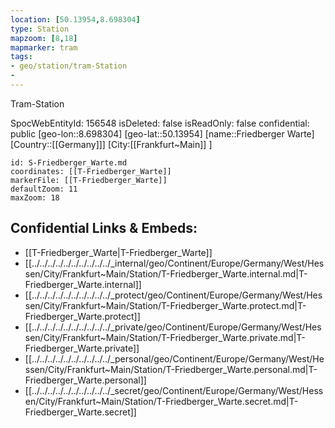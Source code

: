 ```yaml
---
location: [50.13954,8.698304]
type: Station 
mapzoom: [8,18] 
mapmarker: tram 
tags:
- geo/station/tram-Station
- 
---
```


Tram-Station

SpocWebEntityId: 156548
isDeleted: false
isReadOnly: false
confidential: public
[geo-lon::8.698304]
[geo-lat::50.13954]
[name::Friedberger Warte]
[Country::[[Germany]]]
[City:[[Frankfurt~Main]] ]


```leaflet
id: S-Friedberger_Warte.md
coordinates: [[T-Friedberger_Warte]]
markerFile: [[T-Friedberger_Warte]]
defaultZoom: 11 
maxZoom: 18
```


## Confidential Links & Embeds: 
- [[T-Friedberger_Warte|T-Friedberger_Warte]] 
- [[../../../../../../../../../../_internal/geo/Continent/Europe/Germany/West/Hessen/City/Frankfurt~Main/Station/T-Friedberger_Warte.internal.md|T-Friedberger_Warte.internal]] 
- [[../../../../../../../../../../_protect/geo/Continent/Europe/Germany/West/Hessen/City/Frankfurt~Main/Station/T-Friedberger_Warte.protect.md|T-Friedberger_Warte.protect]] 
- [[../../../../../../../../../../_private/geo/Continent/Europe/Germany/West/Hessen/City/Frankfurt~Main/Station/T-Friedberger_Warte.private.md|T-Friedberger_Warte.private]] 
- [[../../../../../../../../../../_personal/geo/Continent/Europe/Germany/West/Hessen/City/Frankfurt~Main/Station/T-Friedberger_Warte.personal.md|T-Friedberger_Warte.personal]] 
- [[../../../../../../../../../../_secret/geo/Continent/Europe/Germany/West/Hessen/City/Frankfurt~Main/Station/T-Friedberger_Warte.secret.md|T-Friedberger_Warte.secret]] 
